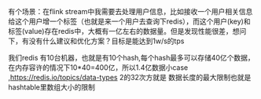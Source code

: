 有个场景：在flink stream中我需要去处理用户信息，比如接收一个用户相关信息给这个用户增一个标签（也就是来一个用户去查询下redis），而这个用户(key)和标签(value)存在redis中，大概有一亿左右的数据量。但是发现性能很差，想问下，有没有什么建议和优化方案？目标是能达到1w/s的tps

我们redis 有10台机器，也就是有10个hash,每个hash最多可以存储40亿个数据，在内存容许的情况下10*40=400亿，所以1.4亿数据小case ,https://redis.io/topics/data-types
2的32次方就是 数据长度的最大限制也就是hashtable里数组大小的限制